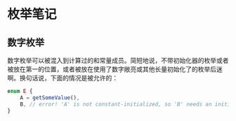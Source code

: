 # 枚举笔记

## 数字枚举

数字枚举可以被混入到计算过的和常量成员。简短地说，不带初始化器的枚举或者被放在第一的位置，或者被放在使用了数字敞亮或其他长量初始化了的枚举后迷啊。换句话说，下面的情况是被允许的：

```js
enum E {
    A = getSomeValue(),
    B, // error! 'A' is not constant-initialized, so 'B' needs an initializer
}
```

